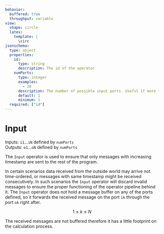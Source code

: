 ```yaml
---
behavior:
  buffered: true
  throughput: variable
view:
  shape: circle
  latex:
    template: |
      \circ
jsonschema:
  type: object
  properties:
    id:
      type: string
      description: The id of the operator
    numPorts:
      type: integer
      examples:
        - 20
      description: The number of possible input ports. Useful if more than one input is taken.
      default: 1
      minimum: 1
  required: ["id"]
---
```


# Input

Inputs: `i1`...`iN` defined by `numPorts`  
Outputs: `o1`...`oN` defined by `numPorts`

The `Input` operator is used to ensure that only messages with increasing timestamp
are sent to the rest of the program. 

In certain scenarios data received from the outside world may arrive not time-ordered, 
or messages with same timestamp might be received consecutively. In such scenarios the `Input` operator 
will discard invalid messages to ensure the proper functioning of the operator pipeline 
behind it. The `Input` operator does not hold a message buffer on any of the ports defined, 
so it forwards the received message on the port `ik` through the port `ok` right after. 

$$1 \leq k \leq N$$

The received messages are not buffered therefore it has a little footprint on the calculation process.